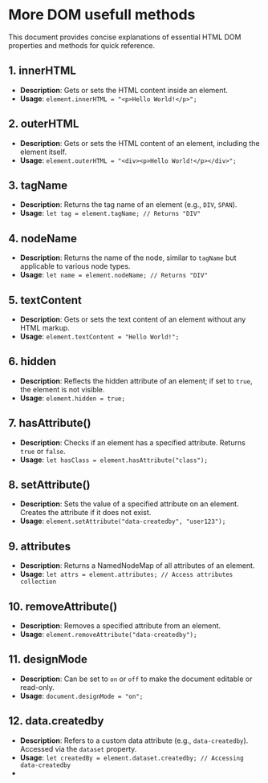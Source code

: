 # More DOM usefull methods

This document provides concise explanations of essential HTML DOM properties and methods for quick reference.

## 1. innerHTML
- **Description**: Gets or sets the HTML content inside an element.
- **Usage**: `element.innerHTML = "<p>Hello World!</p>";`

## 2. outerHTML
- **Description**: Gets or sets the HTML content of an element, including the element itself.
- **Usage**: `element.outerHTML = "<div><p>Hello World!</p></div>";`

## 3. tagName
- **Description**: Returns the tag name of an element (e.g., `DIV`, `SPAN`).
- **Usage**: `let tag = element.tagName; // Returns "DIV"`

## 4. nodeName
- **Description**: Returns the name of the node, similar to `tagName` but applicable to various node types.
- **Usage**: `let name = element.nodeName; // Returns "DIV"`

## 5. textContent
- **Description**: Gets or sets the text content of an element without any HTML markup.
- **Usage**: `element.textContent = "Hello World!";`

## 6. hidden
- **Description**: Reflects the hidden attribute of an element; if set to `true`, the element is not visible.
- **Usage**: `element.hidden = true;`

## 7. hasAttribute()
- **Description**: Checks if an element has a specified attribute. Returns `true` or `false`.
- **Usage**: `let hasClass = element.hasAttribute("class");`

## 8. setAttribute()
- **Description**: Sets the value of a specified attribute on an element. Creates the attribute if it does not exist.
- **Usage**: `element.setAttribute("data-createdby", "user123");`

## 9. attributes
- **Description**: Returns a NamedNodeMap of all attributes of an element.
- **Usage**: `let attrs = element.attributes; // Access attributes collection`

## 10. removeAttribute()
- **Description**: Removes a specified attribute from an element.
- **Usage**: `element.removeAttribute("data-createdby");`

## 11. designMode
- **Description**: Can be set to `on` or `off` to make the document editable or read-only.
- **Usage**: `document.designMode = "on";`

## 12. data.createdby
- **Description**: Refers to a custom data attribute (e.g., `data-createdby`). Accessed via the `dataset` property.
- **Usage**: `let createdBy = element.dataset.createdby; // Accessing data-createdby`
- 